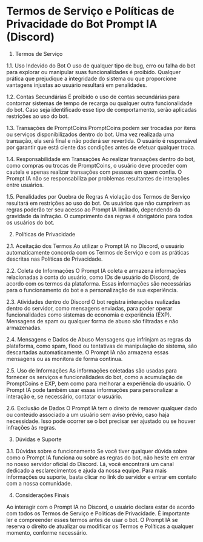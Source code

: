# Termos de Serviço e Políticas de Privacidade do Bot Prompt IA (Discord)

1. Termos de Serviço

1.1. Uso Indevido do Bot
O uso de qualquer tipo de bug, erro ou falha do bot para explorar ou manipular suas funcionalidades é proibido. Qualquer prática que prejudique a integridade do sistema ou que proporcione vantagens injustas ao usuário resultará em penalidades.

1.2. Contas Secundárias
É proibido o uso de contas secundárias para contornar sistemas de tempo de recarga ou qualquer outra funcionalidade do bot. Caso seja identificado esse tipo de comportamento, serão aplicadas restrições ao uso do bot.

1.3. Transações de PromptCoins
PromptCoins podem ser trocadas por itens ou serviços disponibilizados dentro do bot. Uma vez realizada uma transação, ela será final e não poderá ser revertida. O usuário é responsável por garantir que está ciente das condições antes de efetuar qualquer troca.

1.4. Responsabilidade em Transações
Ao realizar transações dentro do bot, como compras ou trocas de PromptCoins, o usuário deve proceder com cautela e apenas realizar transações com pessoas em quem confia. O Prompt IA não se responsabiliza por problemas resultantes de interações entre usuários.

1.5. Penalidades por Quebra de Regras
A violação dos Termos de Serviço resultará em restrições ao uso do bot. Os usuários que não cumprirem as regras poderão ter seu acesso ao Prompt IA limitado, dependendo da gravidade da infração. O cumprimento das regras é obrigatório para todos os usuários do bot.

2. Políticas de Privacidade

2.1. Aceitação dos Termos
Ao utilizar o Prompt IA no Discord, o usuário automaticamente concorda com os Termos de Serviço e com as práticas descritas nas Políticas de Privacidade.

2.2. Coleta de Informações
O Prompt IA coleta e armazena informações relacionadas à conta do usuário, como IDs de usuário do Discord, de acordo com os termos da plataforma. Essas informações são necessárias para o funcionamento do bot e a personalização de sua experiência.

2.3. Atividades dentro do Discord
O bot registra interações realizadas dentro do servidor, como mensagens enviadas, para poder operar funcionalidades como sistemas de economia e experiência (EXP). Mensagens de spam ou qualquer forma de abuso são filtradas e não armazenadas.

2.4. Mensagens e Dados de Abuso
Mensagens que infrinjam as regras da plataforma, como spam, flood ou tentativas de manipulação do sistema, são descartadas automaticamente. O Prompt IA não armazena essas mensagens ou as monitora de forma contínua.

2.5. Uso de Informações
As informações coletadas são usadas para fornecer os serviços e funcionalidades do bot, como a acumulação de PromptCoins e EXP, bem como para melhorar a experiência do usuário. O Prompt IA pode também usar essas informações para personalizar a interação e, se necessário, contatar o usuário.

2.6. Exclusão de Dados
O Prompt IA tem o direito de remover qualquer dado ou conteúdo associado a um usuário sem aviso prévio, caso haja necessidade. Isso pode ocorrer se o bot precisar ser ajustado ou se houver infrações às regras.

3. Dúvidas e Suporte

3.1. Dúvidas sobre o funcionamento
Se você tiver qualquer dúvida sobre como o Prompt IA funciona ou sobre as regras do bot, não hesite em entrar no nosso servidor oficial do Discord. Lá, você encontrará um canal dedicado a esclarecimentos e ajuda da nossa equipe. Para mais informações ou suporte, basta clicar no link do servidor e entrar em contato com a nossa comunidade.

4. Considerações Finais

Ao interagir com o Prompt IA no Discord, o usuário declara estar de acordo com todos os Termos de Serviço e Políticas de Privacidade. É importante ler e compreender esses termos antes de usar o bot. O Prompt IA se reserva o direito de atualizar ou modificar os Termos e Políticas a qualquer momento, conforme necessário.
